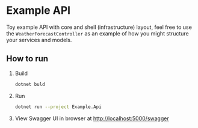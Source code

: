 # Example API

Toy example API with core and shell (infrastructure) layout, feel free to use the `WeatherForecastController` as an example of how you might structure your services and models.
## How to run

1. Build
   
    ```sh
    dotnet buld
    ```
2. Run

    ```sh
    dotnet run --project Example.Api
    ```
3. View Swagger UI in browser at [http://localhost:5000/swagger](http://localhost:5000/swagger)
